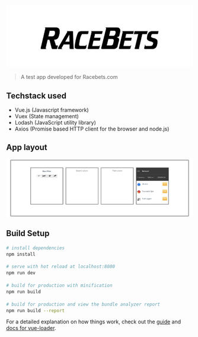![Racebets logo](https://github.com/coenhallie/racebets-app/blob/master/src/assets/racebets-logo.jpg?raw=true "Title")


> A test app developed for Racebets.com

## Techstack used

  * Vue.js (Javascript framework)
  * Vuex (State management)
  * Lodash (JavaScript utility library)
  * Axios (Promise based HTTP client for the browser and node.js)

## App layout

![Racebets interface](https://github.com/coenhallie/racebets-app/blob/master/src/assets/racebets-app.jpg?raw=true "Title")

## Build Setup

``` bash
# install dependencies
npm install

# serve with hot reload at localhost:8080
npm run dev

# build for production with minification
npm run build

# build for production and view the bundle analyzer report
npm run build --report
```

For a detailed explanation on how things work, check out the [guide](http://vuejs-templates.github.io/webpack/) and [docs for vue-loader](http://vuejs.github.io/vue-loader).
